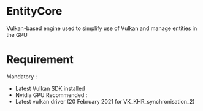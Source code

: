 # EntityCore
Vulkan-based engine used to simplify use of Vulkan and manage entities in the GPU

# Requirement
Mandatory :
  - Latest Vulkan SDK installed
  - Nvidia GPU
Recommended :
  - Latest vulkan driver (20 February 2021 for VK_KHR_synchronisation_2)
